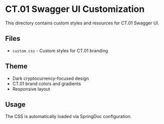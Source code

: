 # CT.01 Swagger UI Customization

This directory contains custom styles and resources for CT.01 Swagger UI.

## Files
- `custom.css` - Custom styles for CT.01 branding

## Theme
- Dark cryptocurrency-focused design
- CT.01 brand colors and gradients
- Responsive layout

## Usage
The CSS is automatically loaded via SpringDoc configuration. 